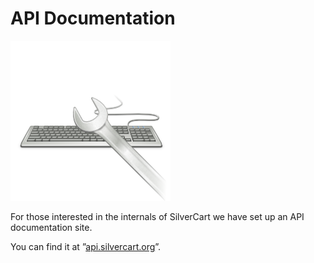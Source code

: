 # API Documentation

![](_images/silvercartapidocumentation.png)

For those interested in the internals of SilverCart we have set up an API documentation site.

You can find it at ”[api.silvercart.org](http://api.silvercart.org)”. 